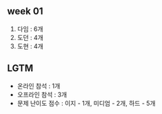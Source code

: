 ## week 01
1. 다임 : 6개
2. 도던 : 4개
3. 도현 : 4개


## LGTM
- 온라인 참석 : 1개
- 오프라인 참석 : 3개
- 문제 난이도 점수 : 이지 - 1개, 미디엄 - 2개, 하드 - 5개
